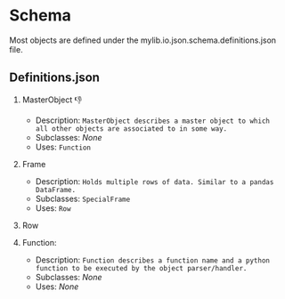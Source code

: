 # Schema
Most objects are defined under the mylib.io.json.schema.definitions.json file. 

## Definitions.json
1. MasterObject :-1:
    - Description: <code>MasterObject describes a master object to which all other objects are associated to in some way.</code>
    - Subclasses: <em>None</em>
    - Uses: <code>Function</code>
2. Frame
    - Description: <code>Holds multiple rows of data. Similar to a pandas DataFrame.</code>
    - Subclasses: <code>SpecialFrame</code>
    - Uses: <code>Row</code>
3. Row

4. Function:
    - Description: <code>Function describes a function name and a python function to be executed by the object parser/handler.</code>
    - Subclasses: <em>None</em>
    - Uses: <em>None</em>
